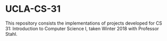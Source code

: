 # UCLA-CS-31

This repository consists the implementations of projects developed for CS 31: Introduction to Computer Science I, taken Winter 2018 with Professor Stahl. 
